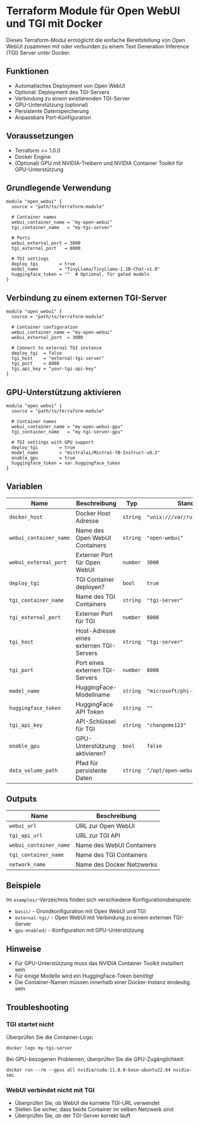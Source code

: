 # Terraform Module für Open WebUI und TGI mit Docker

Dieses Terraform-Modul ermöglicht die einfache Bereitstellung von Open WebUI zusammen mit oder verbunden zu einem Text Generation Inference (TGI) Server unter Docker.

## Funktionen

- Automatisches Deployment von Open WebUI
- Optional: Deployment des TGI-Servers
- Verbindung zu einem existierenden TGI-Server
- GPU-Unterstützung (optional)
- Persistente Datenspeicherung
- Anpassbare Port-Konfiguration

## Voraussetzungen

- Terraform >= 1.0.0
- Docker Engine
- (Optional) GPU mit NVIDIA-Treibern und NVIDIA Container Toolkit für GPU-Unterstützung

## Grundlegende Verwendung

```hcl
module "open_webui" {
  source = "path/to/terraform-module"
  
  # Container names
  webui_container_name = "my-open-webui"
  tgi_container_name   = "my-tgi-server"
  
  # Ports
  webui_external_port = 3000
  tgi_external_port   = 8000
  
  # TGI settings
  deploy_tgi        = true
  model_name        = "TinyLlama/TinyLlama-1.1B-Chat-v1.0"
  huggingface_token = ""  # Optional, für gated models
}
```

## Verbindung zu einem externen TGI-Server

```hcl
module "open_webui" {
  source = "path/to/terraform-module"
  
  # Container configuration
  webui_container_name = "my-open-webui"
  webui_external_port  = 3000
  
  # Connect to external TGI instance
  deploy_tgi  = false
  tgi_host    = "external-tgi-server"
  tgi_port    = 8000
  tgi_api_key = "your-tgi-api-key"
}
```

## GPU-Unterstützung aktivieren

```hcl
module "open_webui" {
  source = "path/to/terraform-module"
  
  # Container names
  webui_container_name = "my-open-webui-gpu"
  tgi_container_name   = "my-tgi-server-gpu"
  
  # TGI settings with GPU support
  deploy_tgi        = true
  model_name        = "mistralai/Mistral-7B-Instruct-v0.2"
  enable_gpu        = true
  huggingface_token = var.huggingface_token
}
```

## Variablen

| Name | Beschreibung | Typ | Standard |
|------|-------------|------|---------|
| `docker_host` | Docker Host Adresse | `string` | `"unix:///var/run/docker.sock"` |
| `webui_container_name` | Name des Open WebUI Containers | `string` | `"open-webui"` |
| `webui_external_port` | Externer Port für Open WebUI | `number` | `3000` |
| `deploy_tgi` | TGI Container deployen? | `bool` | `true` |
| `tgi_container_name` | Name des TGI Containers | `string` | `"tgi-server"` |
| `tgi_external_port` | Externer Port für TGI | `number` | `8000` |
| `tgi_host` | Host-Adresse eines externen TGI-Servers | `string` | `"tgi-server"` |
| `tgi_port` | Port eines externen TGI-Servers | `number` | `8000` |
| `model_name` | HuggingFace-Modellname | `string` | `"microsoft/phi-2"` |
| `huggingface_token` | HuggingFace API Token | `string` | `""` |
| `tgi_api_key` | API-Schlüssel für TGI | `string` | `"changeme123"` |
| `enable_gpu` | GPU-Unterstützung aktivieren? | `bool` | `false` |
| `data_volume_path` | Pfad für persistente Daten | `string` | `"/opt/open-webui/data"` |

## Outputs

| Name | Beschreibung |
|------|-------------|
| `webui_url` | URL zur Open WebUI |
| `tgi_api_url` | URL zur TGI API |
| `webui_container_name` | Name des WebUI Containers |
| `tgi_container_name` | Name des TGI Containers |
| `network_name` | Name des Docker Netzwerks |

## Beispiele

Im `examples/`-Verzeichnis finden sich verschiedene Konfigurationsbeispiele:

- `basic/` - Grundkonfiguration mit Open WebUI und TGI
- `external-tgi/` - Open WebUI mit Verbindung zu einem externen TGI-Server
- `gpu-enabled/` - Konfiguration mit GPU-Unterstützung

## Hinweise

- Für GPU-Unterstützung muss das NVIDIA Container Toolkit installiert sein
- Für einige Modelle wird ein HuggingFace-Token benötigt
- Die Container-Namen müssen innerhalb einer Docker-Instanz eindeutig sein

## Troubleshooting

### TGI startet nicht

Überprüfen Sie die Container-Logs:

```
docker logs my-tgi-server
```

Bei GPU-bezogenen Problemen, überprüfen Sie die GPU-Zugänglichkeit:

```
docker run --rm --gpus all nvidia/cuda:11.8.0-base-ubuntu22.04 nvidia-smi
```

### WebUI verbindet nicht mit TGI

- Überprüfen Sie, ob WebUI die korrekte TGI-URL verwendet
- Stellen Sie sicher, dass beide Container im selben Netzwerk sind
- Überprüfen Sie, ob der TGI-Server korrekt läuft
